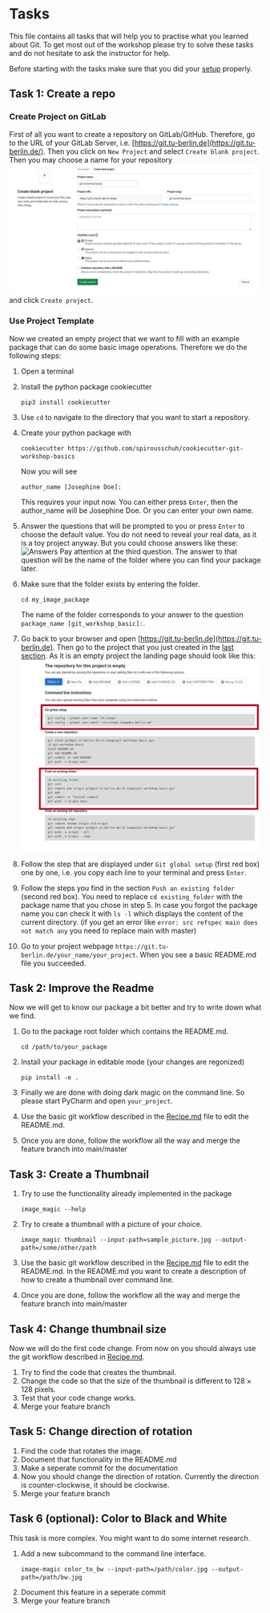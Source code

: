 # Tasks

This file contains all tasks that will help you to practise what you learned
about Git. To get most out of the workshop please try to solve these tasks and
do not hesitate to ask the instructor for help.

Before starting with the tasks make sure that you did your 
[setup](README.md#Setup) properly.

## Task 1: Create a repo

### Create Project on GitLab
First of all you want to create a repository on GitLab/GitHub. Therefore, go to
the URL of your GitLab Server, i.e. 
[https://git.tu-berlin.de](https://git.tu-berlin.de/). Then you click on 
`New Project` and select `Create blank project`. Then you may choose a
name for your repository 
![New Project](images/new_project.png)
and click `Create project`.

### Use Project Template
Now we created an empty project that we want to fill with an example package
that can do some basic image operations. 
Therefore we do the following steps:

1. Open a terminal

2. Install the python package cookiecutter
    ```shell
    pip3 install cookiecutter
    ```

3. Use `cd` to navigate to the directory that you want to start a repository.

4. Create your python package with 
    ```shell
    cookiecutter https://github.com/spirousschuh/cookiecutter-git-workshop-basics
    ```
   Now you will see 
   ```shell
   author_name [Josephine Doe]: 
   ```
   This requires your input now. You can either press `Enter`, then the 
   author_name will be Josephine Doe. Or you can enter your own name.

5. Answer the questions that will be prompted to you or press `Enter` to choose
   the default value. You do not need to reveal
   your real data, as it is a toy project anyway. But you could choose answers
   like these:
   ![Answers](images/questions.png)
   Pay attention at the third question. The answer to that question will be
   the name of the folder where you can find your package later.
   
6. Make sure that the folder exists by entering the folder.
   ```shell
   cd my_image_package
   ```
   The name of the folder corresponds to your answer to the question
   `package_name [git_workshop_basic]:`.

7. Go back to your browser and open 
   [https://git.tu-berlin.de](https://git.tu-berlin.de). Then go to the project
   that you just created in the [last section](#create-project-on-gitlab). As it
   is an empty project the landing page should look like this:
   ![empty project](images/project_setup.png)
8. Follow the step that are displayed under `Git global setup` (first red box)
   one by one, i.e.    you copy each line to your terminal and press `Enter`.
9. Follow the steps you find in the section `Push an existing folder` 
   (second red box). You need to replace `cd existing_folder` with the package
   name that you chose in step 5. In case you forgot the package name you can 
   check it with `ls -l` which displays the content of the current directory.
   (if you get an error like `error: src refspec main does not match any` you 
   need to replace main with master)
10. Go to your project webpage `https://git.tu-berlin.de/your_name/your_project`.
   When you see a basic README.md file you succeeded.


## Task 2: Improve the Readme

Now we will get to know our package a bit better and try to write down what we
find. 
1. Go to the package root folder which contains the README.md.
   ```shell
   cd /path/to/your_package
   ```
2. Install your package in editable mode (your changes are regonized)
   ```shell
   pip install -e .
   ```
3. Finally we are done with doing dark magic on the command line. So please
   start PyCharm and open `your_project`.
4. Use the basic git workflow described in the [Recipe.md](Recipe.md) file to 
   edit the README.md.
   
5. Once you are done, follow the workflow all the way and merge the feature
   branch into main/master
   
## Task 3: Create a Thumbnail

1. Try to use the functionality already implemented in the package
   ```shell
   image_magic --help
   ```
2. Try to create a thumbnail with a picture of your choice.
   ```shell
   image_magic thumbnail --input-path=sample_picture.jpg --output-path=/some/other/path
   ```
3. Use the basic git workflow described in the [Recipe.md](Recipe.md) file to 
   edit the README.md. In the README.md you want to create a description of how 
   to create a thumbnail over command line.

4. Once you are done, follow the workflow all the way and merge the feature
   branch into main/master
   
## Task 4: Change thumbnail size

Now we will do the first code change. From now on you should always use the
git workflow described in [Recipe.md](Recipe.md). 

1. Try to find the code that creates the thumbnail.
2. Change the code so that the size of the thumbnail is different to 
   $128 \times 128$ pixels.
3. Test that your code change works.
4. Merge your feature branch

## Task 5: Change direction of rotation

1. Find the code that rotates the image.
2. Document that functionality in the README.md
3. Make a seperate commit for the documentation
4. Now you should change the direction of rotation. Currently the direction is
   counter-clockwise, it should be clockwise.
5. Merge your feature branch   

## Task 6 (optional): Color to Black and White

This task is more complex. You might want to do some internet research.

1. Add a new subcommand to the command line interface.
   ```shell
   image-magic color_to_bw --input-path=/path/color.jpg --output-path=/path/bw.jpg
   ```
2. Document this feature in a seperate commit
3. Merge your feature branch